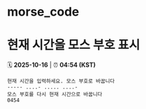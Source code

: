 # morse_code
# 현재 시간을 모스 부호 표시
<!-- MORSE_TIME_START -->
🗓️ **2025-10-16** | ⏰ **04:54 (KST)**

```
현재 시간을 입력하세요. 모스 부호로 바꿉니다
----- ....- ..... ....-
모스 부호를 다시 현재 시간으로 바꿉니다
0454
```
<!-- MORSE_TIME_END -->
